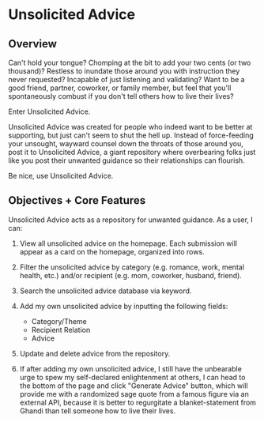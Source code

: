 # Unsolicited Advice

## Overview
Can't hold your tongue? Chomping at the bit to add your two cents (or two thousand)? Restless to inundate those around you with instruction they never requested? Incapable of just listening and validating? Want to be a good friend, partner, coworker, or family member, but feel that you'll spontaneously combust if you don't tell others how to live their lives?

Enter Unsolicited Advice.

Unsolicited Advice was created for people who indeed want to be better at supporting, but just can't seem to shut the hell up. Instead of force-feeding your unsought, wayward counsel down the throats of those around you, post it to Unsolicited Advice, a giant repository where overbearing folks just like you post their unwanted guidance so their relationships can flourish.

Be nice, use Unsolicited Advice.

## Objectives + Core Features
Unsolicited Advice acts as a repository for unwanted guidance. As a user, I can:

1. View all unsolicited advice on the homepage. Each submission will appear as a card on the homepage, organized into rows.

2. Filter the unsolicited advice by category (e.g. romance, work, mental health, etc.) and/or recipient (e.g. mom, coworker, husband, friend).

3. Search the unsolicited advice database via keyword.

4. Add my own unsolicited advice by inputting the following fields:
    - Category/Theme
    - Recipient Relation
    - Advice

5. Update and delete advice from the repository. 

6. If after adding my own unsolicited advice, I still have the unbearable urge to spew my self-declared enlightenment at others, I can head to the bottom of the page and click "Generate Advice" button, which will provide me with a randomized sage quote from a famous figure via an external API, because it is better to regurgitate a blanket-statement from Ghandi than tell someone how to live their lives. 
